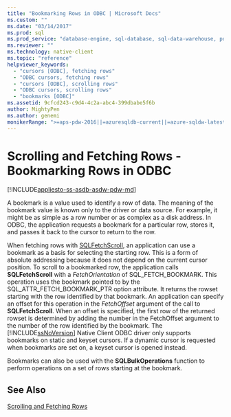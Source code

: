 ```yaml
---
title: "Bookmarking Rows in ODBC | Microsoft Docs"
ms.custom: ""
ms.date: "03/14/2017"
ms.prod: sql
ms.prod_service: "database-engine, sql-database, sql-data-warehouse, pdw"
ms.reviewer: ""
ms.technology: native-client
ms.topic: "reference"
helpviewer_keywords: 
  - "cursors [ODBC], fetching rows"
  - "ODBC cursors, fetching rows"
  - "cursors [ODBC], scrolling rows"
  - "ODBC cursors, scrolling rows"
  - "bookmarks [ODBC]"
ms.assetid: 9cfcd243-c9d4-4c2a-abc4-399dbabe5f6b
author: MightyPen
ms.author: genemi
monikerRange: ">=aps-pdw-2016||=azuresqldb-current||=azure-sqldw-latest||>=sql-server-2016||=sqlallproducts-allversions||>=sql-server-linux-2017||=azuresqldb-mi-current"
---
```

# Scrolling and Fetching Rows - Bookmarking Rows in ODBC
[!INCLUDE[appliesto-ss-asdb-asdw-pdw-md](../../includes/appliesto-ss-asdb-asdw-pdw-md.md)]

  A bookmark is a value used to identify a row of data. The meaning of the bookmark value is known only to the driver or data source. For example, it might be as simple as a row number or as complex as a disk address. In ODBC, the application requests a bookmark for a particular row, stores it, and passes it back to the cursor to return to the row.  
  
 When fetching rows with [SQLFetchScroll](../../relational-databases/native-client-odbc-api/sqlfetchscroll.md), an application can use a bookmark as a basis for selecting the starting row. This is a form of absolute addressing because it does not depend on the current cursor position. To scroll to a bookmarked row, the application calls **SQLFetchScroll** with a *FetchOrientation* of SQL_FETCH_BOOKMARK. This operation uses the bookmark pointed to by the SQL_ATTR_FETCH_BOOKMARK_PTR option attribute. It returns the rowset starting with the row identified by that bookmark. An application can specify an offset for this operation in the *FetchOffset* argument of the call to **SQLFetchScroll**. When an offset is specified, the first row of the returned rowset is determined by adding the number in the FetchOffset argument to the number of the row identified by the bookmark. The [!INCLUDE[ssNoVersion](../../includes/ssnoversion-md.md)] Native Client ODBC driver only supports bookmarks on static and keyset cursors. If a dynamic cursor is requested when bookmarks are set on, a keyset cursor is opened instead.  
  
 Bookmarks can also be used with the **SQLBulkOperations** function to perform operations on a set of rows starting at the bookmark.  
  
## See Also  
 [Scrolling and Fetching Rows](../../relational-databases/native-client-odbc-cursors/scrolling-and-fetching-rows.md)  
  
  
